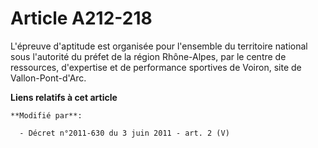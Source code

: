 # Article A212-218

L'épreuve d'aptitude est organisée pour l'ensemble du territoire national sous l'autorité du préfet de la région Rhône-Alpes,
par le       centre de ressources, d'expertise et de performance sportives  de Voiron, site de Vallon-Pont-d'Arc.

**Liens relatifs à cet article**

	**Modifié par**:

	  - Décret n°2011-630 du 3 juin 2011 - art. 2 (V)
